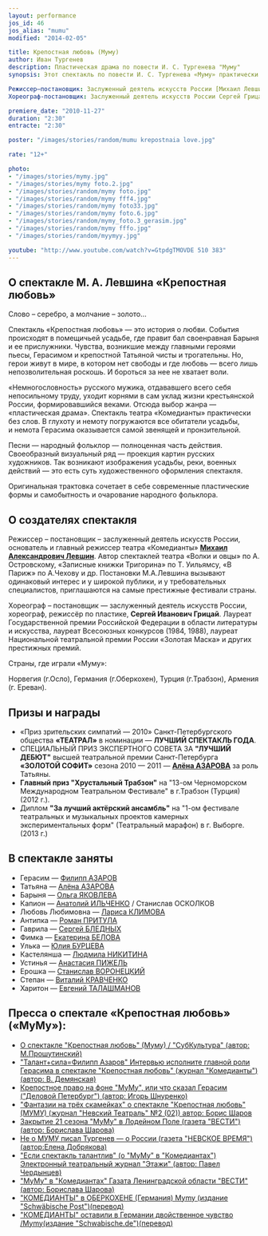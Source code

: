 ```yaml
---
layout: performance
jos_id: 46
jos_alias: "mumu"
modified: "2014-02-05"

title: Крепостная любовь (Муму)
author: Иван Тургенев
description: Пластическая драма по повести И. С. Тургенева "Муму"
synopsis: Этот спектакль по повести И. С. Тургенева «Муму» практически без слов. В глухоту и немоту погружаются все обитатели усадьбы, и немота Герасима оказывается самой звенящей и пронзительной. Повествование о печальной судьбе двух одиноких существ — мужика и собаки, в постановке М.Левшина, наполнено простым человеческим сопереживанием и грустью. Оригинальная трактовка сочетает в себе современные пластические формы и очарование народного фольклора.

Режиссер–постановщик: Заслуженный деятель искусств России [Михаил Левшин](153-mihail-levshin.html)
Хореограф-постановщик: Заслуженный деятель искусств России Сергей Грицай

premiere_date: "2010-11-27"
duration: "2:30"
entracte: "2:30"

poster: "/images/stories/random/mumu krepostnaia love.jpg"

rate: "12+"

photo:
- "/images/stories/mymy.jpg"
- "/images/stories/mymy foto.2.jpg"
- "/images/stories/random/mymy foto.jpg"
- "/images/stories/random/mymy fff4.jpg"
- "/images/stories/random/mymy foto33.jpg"
- "/images/stories/random/mymy foto.6.jpg"
- "/images/stories/random/mymy_foto.3_gerasim.jpg"
- "/images/stories/random/mymy fffo.jpg"
- "/images/stories/random/myymyy.jpg"

youtube: "http://www.youtube.com/watch?v=GtpdgTMOVDE 510 383"
---
```



## О спектакле М. А. Левшина «Крепостная любовь»

Слово – серебро, а молчание – золото…

Спектакль «Крепостная любовь» — это история о любви. События происходят в помещичьей усадьбе, где правит бал своенравная Барыня и ее прислужники. Чувства, возникшие между главными героями пьесы, Герасимом и крепостной Татьяной чисты и трогательны. Но, герои живут в мире, в котором нет свободы и где любовь — всего лишь непозволительная роскошь. И бороться за нее не хватает воли.

«Немногословность» русского мужика, отдававшего всего себя непосильному труду, уходит корнями в сам уклад жизни крестьянской России, формировавшийся веками. Отсюда выбор жанра — «пластическая драма». Спектакль театра «Комедианты» практически без слов. В глухоту и немоту погружаются все обитатели усадьбы, и немота Герасима оказывается самой звенящей и пронзительной.

Песни — народный фольклор — полноценная часть действия. Своеобразный визуальный ряд — проекция картин русских художников. Так возникают изображения усадьбы, реки, военных действий — это есть суть художественного оформления спектакля.

Оригинальная трактовка сочетает в себе современные пластические формы и самобытность и очарование народного фольклора.



## О создателях спектакля

Режиссер – постановщик – заслуженный деятель искусств России, основатель и главный режиссер театра «Комедианты» [**Михаил Александрович Левшин**](153-mihail-levshin.html). Автор спектаклей театра «Волки и овцы» по А. Островскому, «Записные книжки Тригорина» по Т. Уильямсу, «В Париж» по А.Чехову и др. Постановки М.А.Левшина вызывают одинаковый интерес и у широкой публики, и у требовательных специалистов, приглашаются на самые престижные фестивали страны.

Хореограф – постановщик — заслуженный деятель искусств России, хореограф, режиссёр по пластике, **Сергей Иванович Грицай**. Лауреат Государственной премии Российской Федерации в области литературы и искусства, лауреат Всесоюзных конкурсов (1984, 1988), лауреат Национальной театральной премии России «Золотая Маска» и других престижных премий.

Страны, где играли «Муму»:

Норвегия (г.Осло), Германия (г.Оберкохен), Турция (г.Трабзон), Армения (г. Ереван).


## Призы и награды

- «Приз зрительских симпатий — 2010» Санкт-Петербургского общества **«ТЕАТРАЛ»** в номинации — **ЛУЧШИЙ СПЕКТАКЛЬ ГОДА**.
- СПЕЦИАЛЬНЫЙ ПРИЗ ЭКСПЕРТНОГО СОВЕТА ЗА **"ЛУЧШИЙ ДЕБЮТ"** высшей театральной премии Санкт-Петербурга **«ЗОЛОТОЙ СОФИТ»** сезона 2010 — 2011 — [**Алёна АЗАРОВА**](86-alena-azarova.html) за роль Татьяны.
- **Главный приз "Хрустальный Трабзон"** на "13-ом Черноморском Международном Театральном Фестивале" в г.Трабзон (Турция) (2012 г.).
- Диплом **"За лучший актёрский ансамбль"** на "1-ом фестивале театральных и музыкальных проектов камерных экспериментальных форм" (Театральный марафон) в г. Выборге. (2013 г.)


## В спектакле заняты

- Герасим — [Филипп АЗАРОВ](21-fillipp-azarov.html)
- Татьяна — [Алёна АЗАРОВА](86-alena-kiverskaia.html)
- Барыня — [Ольга ЯКОВЛЕВА](89-olga-yakovleva.html)
- Капион — [Анатолий ИЛЬЧЕНКО](55-anatolii-ilchenko.html) / Станислав ОСКОЛКОВ
- Любовь Любимовна — [Лариса КЛИМОВА](65-larisa-klimova.html)
- Антипка — [Роман ПРИТУЛА](50-roman-pritula.html)
- Гаврила — [Сергей БЛЕДНЫХ](24-blednyh-sergej.html)
- Фимка — [Екатерина БЕЛОВА](23-belova-ekaterina.html)
- Улька — [Юлия БУРЦЕВА](78-ylia-burceva.html)
- Кастелянша — [Людмила НИКИТИНА](63-lyda-nikitina.html)
- Устинья — [Анастасия ПИЖЕЛЬ](64-asia-pigel-sergeevna.html)
- Ерошка — [Станислав ВОРОНЕЦКИЙ](51-stas-voronetski.html)
- Степан — [Виталий КРАВЧЕНКО](66-vitalii-kravchenko.html)
- Харитон — [Евгений ТАЛАШМАНОВ](84-talashmanovevgenii.html)


## Пресса о спектале «Крепостная любовь» («МуМу»):

- [О спектакле "Крепостная любовь" (Муму) / "СубКультура" (автор: М.Прошутинский)](306-krepostnaialovemumusubkultura.html)
- ["Талант+сила=Филипп Азаров" Интервью исполните главной роли Герасима в спектакле "Крепостная любовь" (журнал "Комедианты")(автор: В. Демянская)](298-talantsilafilippazarovpressakomedianti.html)
- [Крепостное право на фоне "МуМу", или что сказал Герасим ("Деловой Петербург") (автор: Игорь Шнуренко)](109-mymy-pressa-3.html)
- ["Фантазии на трёх скамейках" о спектакле "Крепостная любовь" (МУМУ) (журнал "Невский Театраль" №2 (02)) автор: Борис Шаров](294-pressa-mymy-2013.html)
- [Закрытие 21 сезона "МуМу" в Лодейном Поле (газета "ВЕСТИ") (автор: Борислава Шарова)](110-mymy-pressa-5.html)
- [Не о МУМУ писал Тургенев — о России (газета "НЕВСКОЕ ВРЕМЯ") (автор:Елена Добрякова)](111-mymy-pressa-4.html)
- ["Если спектакль талантлив" (о "МуМу" в "Комедиантах") Электронный театральный журнал "Этажи" (автор: Павел Чердынцев)](107-mymy-pressa.html)
- ["МуМу" в "Комедиантах" Газата Ленинградской области "ВЕСТИ" (автор: Борислава Шарова)](108-mymy-pressa-2.html)
- ["КОМЕДИАНТЫ" в ОБЕРКОХЕНЕ (Германия) Mymy (издание "Schwäbische Post")(перевод)](236-mymy-v-germanii.html)
- ["КОМЕДИАНТЫ" оставили в Германии двойственное чувство /Mymy(издание "Schwabische.de")(перевод)](237-mumuv-oberkohene-pressa.html)